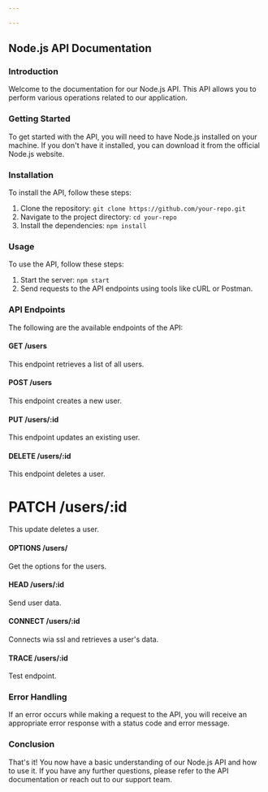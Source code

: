 ```yaml
---

---
```

## Node.js API Documentation

### Introduction
Welcome to the documentation for our Node.js API. This API allows you to perform various operations related to our application.

### Getting Started
To get started with the API, you will need to have Node.js installed on your machine. If you don't have it installed, you can download it from the official Node.js website.

### Installation
To install the API, follow these steps:
1. Clone the repository: `git clone https://github.com/your-repo.git`
2. Navigate to the project directory: `cd your-repo`
3. Install the dependencies: `npm install`

### Usage
To use the API, follow these steps:
1. Start the server: `npm start`
2. Send requests to the API endpoints using tools like cURL or Postman.

### API Endpoints
The following are the available endpoints of the API:

#### GET /users
This endpoint retrieves a list of all users.

#### POST /users
This endpoint creates a new user.

#### PUT /users/:id
This endpoint updates an existing user.

#### DELETE /users/:id
This endpoint deletes a user.

# PATCH /users/:id
This update deletes a user.

#### OPTIONS /users/
Get the options for the users.

#### HEAD /users/:id
Send user data.

#### CONNECT /users/:id
Connects wia ssl and retrieves a user's data.

#### TRACE /users/:id
Test endpoint.

### Error Handling
If an error occurs while making a request to the API, you will receive an appropriate error response with a status code and error message.

### Conclusion
That's it! You now have a basic understanding of our Node.js API and how to use it. If you have any further questions, please refer to the API documentation or reach out to our support team.
